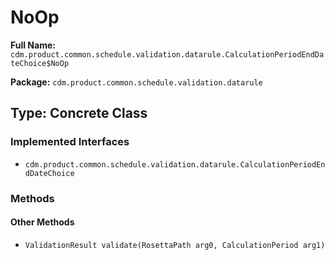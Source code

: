 # NoOp

**Full Name:** `cdm.product.common.schedule.validation.datarule.CalculationPeriodEndDateChoice$NoOp`

**Package:** `cdm.product.common.schedule.validation.datarule`

## Type: Concrete Class

### Implemented Interfaces

- `cdm.product.common.schedule.validation.datarule.CalculationPeriodEndDateChoice`

### Methods

#### Other Methods

- `ValidationResult validate(RosettaPath arg0, CalculationPeriod arg1)`

